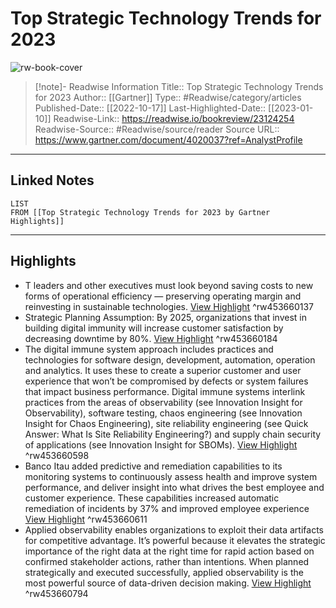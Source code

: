 # Top Strategic Technology Trends for 2023

![rw-book-cover](https://emtemp.gcom.cloud/ngw/globalassets/gartner-tile.jpg)
<br>
>[!note]- Readwise Information
>Title:: Top Strategic Technology Trends for 2023
>Author:: [[Gartner]]
>Type:: #Readwise/category/articles
>Published-Date:: [[2022-10-17]]
>Last-Highlighted-Date:: [[2023-01-10]]
>Readwise-Link:: https://readwise.io/bookreview/23124254
>Readwise-Source:: #Readwise/source/reader
>Source URL:: https://www.gartner.com/document/4020037?ref=AnalystProfile
--- 

## Linked Notes
```dataview
LIST
FROM [[Top Strategic Technology Trends for 2023 by Gartner Highlights]]
```

---

## Highlights
- T leaders and other executives must look beyond saving costs to new forms of operational efficiency — preserving operating margin and reinvesting in sustainable technologies. [View Highlight](https://readwise.io/open/453660137) ^rw453660137
- Strategic Planning Assumption: By 2025, organizations that invest in building digital immunity will increase customer satisfaction by decreasing downtime by 80%. [View Highlight](https://readwise.io/open/453660184) ^rw453660184
- The digital immune system approach includes practices and technologies for software design, development, automation, operation and analytics. It uses these to create a superior customer and user experience that won’t be compromised by defects or system failures that impact business performance. Digital immune systems interlink practices from the areas of observability (see Innovation Insight for Observability), software testing, chaos engineering (see Innovation Insight for Chaos Engineering), site reliability engineering (see Quick Answer: What Is Site Reliability Engineering?) and supply chain security of applications (see Innovation Insight for SBOMs). [View Highlight](https://readwise.io/open/453660598) ^rw453660598
- Banco Itau added predictive and remediation capabilities to its monitoring systems to continuously assess health and improve system performance, and deliver insight into what drives the best employee and customer experience. These capabilities increased automatic remediation of incidents by 37% and improved employee experience [View Highlight](https://readwise.io/open/453660611) ^rw453660611
- Applied observability enables organizations to exploit their data artifacts for competitive advantage. It’s powerful because it elevates the strategic importance of the right data at the right time for rapid action based on confirmed stakeholder actions, rather than intentions. When planned strategically and executed successfully, applied observability is the most powerful source of data-driven decision making. [View Highlight](https://readwise.io/open/453660794) ^rw453660794

